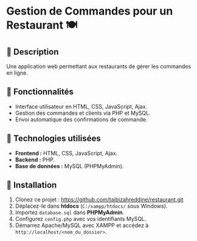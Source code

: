 # Gestion de Commandes pour un Restaurant 🍽️

## 📌 Description
Une application web permettant aux restaurants de gérer les commandes en ligne.

## 🚀 Fonctionnalités
- Interface utilisateur en HTML, CSS, JavaScript, Ajax.
- Gestion des commandes et clients via PHP et MySQL.
- Envoi automatique des confirmations de commande.

## 🔧 Technologies utilisées
- **Frontend :** HTML, CSS, JavaScript, Ajax.
- **Backend :** PHP.
- **Base de données :** MySQL (PHPMyAdmin).


## 🔧 Installation
1. Clonez ce projet : https://github.com/taibizahreddine/restaurant.git
2. Déplacez-le dans **htdocs** (`C:/xampp/htdocs/` sous Windows).
3. Importez `database.sql` dans **PHPMyAdmin**.
4. Configurez `config.php` avec vos identifiants MySQL.
5. Démarrez Apache/MySQL avec XAMPP et accédez à `http://localhost/<nom_du_dossier>`.
